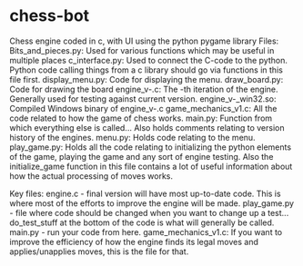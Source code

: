 # chess-bot
Chess engine coded in c, with UI using the python pygame library
Files:
Bits_and_pieces.py: Used for various functions which may be useful in multiple places
c_interface.py: Used to connect the C-code to the python. Python code calling things from a c library should go via functions in this file first. 
display_menu.py: Code for displaying the menu.
draw_board.py: Code for drawing the board
engine_v-.c: The -th iteration of the engine. Generally used for testing against current version.
engine_v-_win32.so: Compiled Windows binary of engine_v-.c
game_mechanics_v1.c: All the code related to how the game of chess works.
main.py: Function from which everything else is called... Also holds comments relating to version history of the engines.
menu.py: Holds code relating to the menu.
play_game.py: Holds all the code relating to initializing the python elements of the game, playing the game and any sort of engine testing. 
              Also the initialize_game function in this file contains a  lot of useful information about how the actual processing of moves works.

Key files:
engine.c - final version will have most up-to-date code. This is where most of the efforts to improve the engine will be made.
play_game.py - file where code should be changed when you want to change up a test... do_test_stuff at the bottom of the code is what will generally be called.
main.py - run your code from here.
game_mechanics_v1.c: If you want to improve the efficiency of how the engine finds its legal moves and applies/unapplies moves, this is the file for that.
